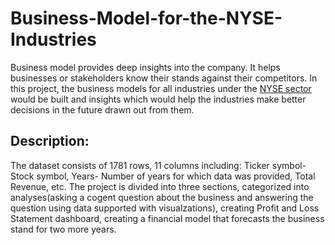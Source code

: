 # Business-Model-for-the-NYSE-Industries
Business model provides deep insights into the company. It helps businesses or stakeholders know their stands against their competitors. In this project, the business models for all industries under the [NYSE sector](https://www.kaggle.com/dgawlik/nyse) would be built and insights which would help the industries make better decisions in the future drawn out from them.
## Description: 
The dataset consists of 1781 rows, 11 columns including: Ticker symbol- Stock symbol, Years- Number of years for which data was provided, Total Revenue, etc.
The project is divided into three sections, categorized into analyses(asking a cogent question about the business and answering the question using data supported with visualzations), creating Profit and Loss Statement dashboard, creating a financial model that forecasts the business stand for two more years.
